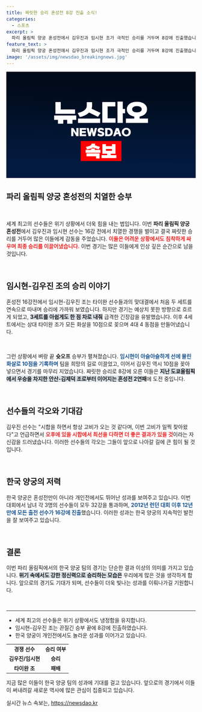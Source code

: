 ```yaml
---
title: 짜릿한 승리 혼성전 8강 진출 소식!
categories:
  - 스포츠
excerpt: >
  파리 올림픽 양궁 혼성전에서 김우진과 임시현 조가 극적인 승리를 거두며 8강에 진출했습니다. 벼랑 끝 상황에서 펼쳐진 짜릿한 슛오프, 그리고 한국 양궁의 위대한 연속 기록! 이들의 열정과 도전이 궁금하다면 클릭하세요!
feature_text: >
  파리 올림픽 양궁 혼성전에서 김우진과 임시현 조가 극적인 승리를 거두며 8강에 진출했습니다. 벼랑 끝 상황에서 펼쳐진 짜릿한 슛오프, 그리고 한국 양궁의 위대한 연속 기록! 이들의 열정과 도전이 궁금하다면 클릭하세요!
image: '/assets/img/newsdao_breakingnews.jpg'
---
```


<p><img src="/assets/img/newsdao_breakingnews.jpg" alt="ontimetimes 속보" /></p>

<h2 data-ke-size="size26">파리 올림픽 양궁 혼성전의 치열한 승부</h2>

<p data-ke-size="size16">&nbsp;</p>

<p>세계 최고의 선수들은 위기 상황에서 더욱 힘을 내는 법입니다. 이번 <b>파리 올림픽 양궁 혼성전</b>에서 김우진과 임시현 선수는 16강 전에서 치열한 경쟁을 벌이고 결국 짜릿한 승리를 거두어 많은 이들에게 감동을 주었습니다. <b><span style="color: #ee2323;">이들은 어려운 상황에서도 침착하게 싸우며 최종 승리를 이끌어냈습니다.</span></b> 이번 경기는 많은 이들에게 인상 깊은 순간으로 남을 것입니다.</p>

<p data-ke-size="size16">&nbsp;</p>

<h2 data-ke-size="size26">임시현-김우진 조의 승리 이야기</h2>

<p>혼성전 16강전에서 임시현-김우진 조는 타이완 선수들과의 맞대결에서 처음 두 세트를 연속으로 따내며 승리에 가까워 보였습니다. 하지만 경기는 예상치 못한 방향으로 흐르게 되었고, <b><span style="background-color: #21538527;">3세트를 아쉽게도 한 점 차로 내줘</span></b> 급격한 긴장감을 유발했습니다. 이후 4세트에서는 상대 타이완 조가 모든 화살을 10점으로 꽂으며 4대 4 동점을 만들어냈습니다.</p>

<p data-ke-size="size16">&nbsp;</p>

<p>그런 상황에서 벼랑 끝 <b>슛오프</b> 승부가 펼쳐졌습니다. <b><span style="color: #1a5490;">임시현이 아슬아슬하게 선에 물린 화살로 10점을 기록하며</span></b> 팀을 희망의 길로 이끌었고, 이어서 김우진 역시 10점을 꽂아 넣으면서 경기를 마무리 지었습니다. 짜릿한 승리로 8강에 오른 이들은 <b><span style="background-color: #21538527;">지난 도쿄올림픽에서 우승을 차지한 안산-김제덕 조로부터 이어지는 혼성전 2연패</span></b>에 도전 중입니다.</p>

<p data-ke-size="size16">&nbsp;</p>

<h2 data-ke-size="size26">선수들의 각오와 기대감</h2>

<p>김우진 선수는 "시합을 하면서 항상 고비가 오는 것 같다며, 이번 고비가 일찍 찾아왔다"고 언급하면서 <b><span style="color: #ee2323;">오후에 있을 시합에서 최선을 다하면 더 좋은 결과가 있을 것</span></b>이라는 자신감을 드러냈습니다. 이러한 선수들의 각오는 그들이 앞으로 나아갈 길에 큰 힘이 될 것입니다.</p>

<p data-ke-size="size16">&nbsp;</p>

<h2 data-ke-size="size26">한국 양궁의 저력</h2>

<p>한국 양궁은 혼성전만이 아니라 개인전에서도 뛰어난 성과를 보여주고 있습니다. 이번 대회에서 남녀 각 3명의 선수들이 모두 32강을 통과하며, <b><span style="color: #1a5490;">2012년 런던 대회 이후 12년 만에 모든 출전 선수가 16강에 진출</span></b>했습니다. 이러한 성과는 한국 양궁의 지속적인 발전을 잘 보여주고 있습니다.</p>

<p data-ke-size="size16">&nbsp;</p>

<h2 data-ke-size="size26">결론</h2>

<p>이번 파리 올림픽에서의 한국 양궁 팀의 경기는 단순한 결과 이상의 의미를 가지고 있습니다. <b><span style="background-color: #21538527;">위기 속에서도 강한 정신력으로 승리하는 모습은</span></b> 우리에게 많은 것을 생각하게 합니다. 앞으로의 경기도 기대가 되며, 선수들이 더욱 빛나는 성과를 이뤄나가길 기원합니다. </p>

<p data-ke-size="size16">&nbsp;</p>

<hr>

<ul>
    <li>세계 최고의 선수들은 위기 상황에서도 냉정함을 유지합니다.</li>
    <li>임시현-김우진 조는 끈질긴 승부 끝에 8강에 진출하였습니다.</li>
    <li>한국 양궁이 개인전에서도 놀라운 성과를 이어가고 있습니다.</li>
</ul>

<table style="width: 100%;">
    <tr>
        <td style="text-align: center; height: 17px;"><b>경쟁 선수</b></td>
        <td style="text-align: center; height: 17px;"><b>승리 여부</b></td>
    </tr>
    <tr>
        <td style="text-align: center; height: 17px;"><b>김우진/임시현</b></td>
        <td style="text-align: center; height: 17px;"><b>승리</b></td>
    </tr>
    <tr>
        <td style="text-align: center; height: 17px;"><b>타이완 조</b></td>
        <td style="text-align: center; height: 17px;"><b>패배</b></td>
    </tr>
</table>

<p data-ke-size="size16">지금 많은 이들이 한국 양궁 팀의 성과에 기대를 걸고 있습니다. 앞으로의 경기에서 이들이 써내려갈 새로운 역사에 많은 관심이 집중되고 있습니다.</p>
실시간 뉴스 속보는, <a href="https://newsdao.kr" rel="dofollow">https://newsdao.kr</a>


